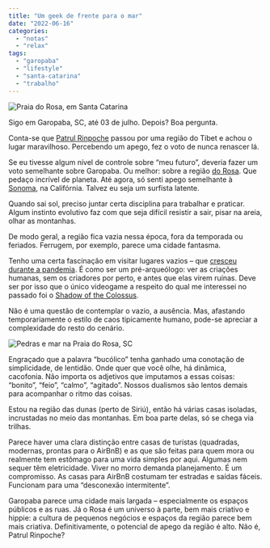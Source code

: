 ```yaml
---
title: "Um geek de frente para o mar"
date: "2022-06-16"
categories: 
  - "notas"
  - "relax"
tags: 
  - "garopaba"
  - "lifestyle"
  - "santa-catarina"
  - "trabalho"
---
```


![Praia do Rosa, em Santa Catarina](https://eduf.me/wp-content/uploads/2022/06/rosa02.webp)

Sigo em Garopaba, SC, até 03 de julho. Depois? Boa pergunta.

Conta-se que [Patrul Rinpoche](https://en.wikipedia.org/wiki/Patrul_Rinpoche) passou por uma região do Tibet e achou o lugar maravilhoso. Percebendo um apego, fez o voto de nunca renascer lá.

Se eu tivesse algum nível de controle sobre “meu futuro”, deveria fazer um voto semelhante sobre Garopaba. Ou melhor: sobre a região [do Rosa](https://www.praiadorosa.imb.br/). Que pedaço incrível de planeta. Até agora, só senti apego semelhante à [Sonoma](https://www.sonomacounty.com/), na Califórnia. Talvez eu seja um surfista latente.

Quando sai sol, preciso juntar certa disciplina para trabalhar e praticar. Algum instinto evolutivo faz com que seja difícil resistir a sair, pisar na areia, olhar as montanhas.

De modo geral, a região fica vazia nessa época, fora da temporada ou feriados. Ferrugem, por exemplo, parece uma cidade fantasma.

Tenho uma certa fascinação em visitar lugares vazios – que [cresceu durante a pandemia](https://tv.apple.com/br/movie/o-ano-em-que-a-terra-mudou/umc.cmc.3fob3t7nfhehpb3ilgynzxmnu). É como ser um pré-arqueólogo: ver as criações humanas, sem os criadores por perto, e antes que elas virem ruínas. Deve ser por isso que o único videogame a respeito do qual me interessei no passado foi o [Shadow of the Colossus](https://en.wikipedia.org/wiki/Shadow_of_the_Colossus).

Não é uma questão de contemplar o vazio, a ausência. Mas, afastando temporariamente o estilo de caos tipicamente humano, pode-se apreciar a complexidade do resto do cenário.

![Pedras e mar na Praia do Rosa, SC](https://eduf.me/wp-content/uploads/2022/06/rosa01.webp)

Engraçado que a palavra “bucólico” tenha ganhado uma conotação de simplicidade, de lentidão. Onde quer que você olhe, há dinâmica, cacofonia. Não importa os adjetivos que imputamos a essas coisas: “bonito”, “feio”, “calmo”, “agitado”. Nossos dualismos são lentos demais para acompanhar o ritmo das coisas.

Estou na região das dunas (perto de Siriú), então há várias casas isoladas, incrustadas no meio das montanhas. Em boa parte delas, só se chega via trilhas.

Parece haver uma clara distinção entre casas de turistas (quadradas, modernas, prontas para o AirBnB) e as que são feitas para quem mora ou realmente tem estômago para uma vida simples por aqui. Algumas nem sequer têm eletricidade. Viver no morro demanda planejamento. É um compromisso. As casas para AirBnB costumam ter estradas e saídas fáceis. Funcionam para uma “desconexão intermitente”.

Garopaba parece uma cidade mais largada – especialmente os espaços públicos e as ruas. Já o Rosa é um universo à parte, bem mais criativo e hippie: a cultura de pequenos negócios e espaços da região parece bem mais criativa. Definitivamente, o potencial de apego da região é alto. Não é, Patrul Rinpoche?
